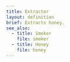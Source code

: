 ```yaml
---
title: Extractor
layout: definition
brief: Extracts honey.
see_also: 
  - title: Smoker
    file: smoker
  - title: Honey
    file: honey 
---
```

